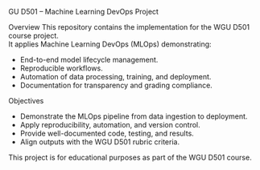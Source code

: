 GU D501 – Machine Learning DevOps Project

Overview 
This repository contains the implementation for the WGU D501 course project.  
It applies Machine Learning DevOps (MLOps) demonstrating:
- End-to-end model lifecycle management.
- Reproducible workflows.
- Automation of data processing, training, and deployment.
- Documentation for transparency and grading compliance.

Objectives 
- Demonstrate the MLOps pipeline from data ingestion to deployment.
- Apply reproducibility, automation, and version control.
- Provide well-documented code, testing, and results.
- Align outputs with the WGU D501 rubric criteria.


This project is for educational purposes as part of the WGU D501 course.


